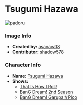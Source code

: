 # Tsugumi Hazawa

![padoru](https://raw.githubusercontent.com/shadow578/Padoru-Padoru/master/Padoru/bang-dream/bang-dream-tsugumi-hazawa.png "Tsugumi Hazawa")

### Image Info
* **Created by:**    [asanava18](https://twitter.com/asanava18/status/1075978864277512194)
* **Contributor:**   shadow578

### Character Info
* **Name:**   [Tsugumi Hazawa](https://myanimelist.net/character/157528)
* **Shows:**
  * [That Is How I Roll!](https://myanimelist.net/anime/36921/That_Is_How_I_Roll)
  * [BanG Dream! 2nd Season](https://myanimelist.net/anime/37869/BanG_Dream_2nd_Season)
  * [BanG Dream! Garupa☆Pico](https://myanimelist.net/anime/37873/BanG_Dream_Garupa☆Pico)
